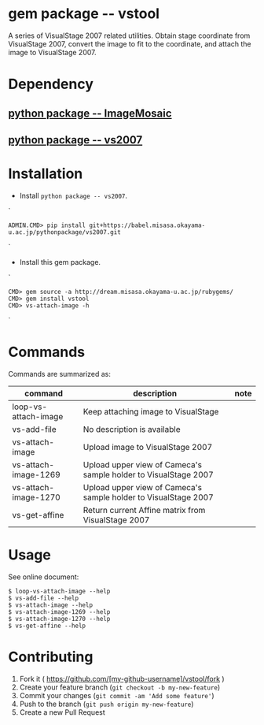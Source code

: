 # gem package -- vstool

A series of VisualStage 2007 related utilities.  Obtain stage
coordinate from VisualStage 2007, convert the image to fit to the
coordinate, and attach the image to VisualStage 2007.


# Dependency

## [python package -- ImageMosaic](https://github.com/misasa/image_mosaic "follow instruction")

## [python package -- vs2007](http://babel.misasa.okayama-u.ac.jp/pythonpackage/vs2007/tree/master "follow instruction")

# Installation

- Install `python package -- vs2007`.

`

    ADMIN.CMD> pip install git+https://babel.misasa.okayama-u.ac.jp/pythonpackage/vs2007.git
`

- Install this gem package.

`

    CMD> gem source -a http://dream.misasa.okayama-u.ac.jp/rubygems/
    CMD> gem install vstool
    CMD> vs-attach-image -h
`

# Commands

Commands are summarized as:

| command              | description                                                          | note |
| -------------------- | -------------------------------------------------------------------- | ---- |
| loop-vs-attach-image | Keep attaching image to VisualStage                                  |      |
| vs-add-file          | No description is available                                          |      |
| vs-attach-image      | Upload image to VisualStage 2007                                     |      |
| vs-attach-image-1269 | Upload upper view of Cameca's sample holder to VisualStage 2007      |      |
| vs-attach-image-1270 | Upload upper view of Cameca's sample holder to VisualStage 2007      |      |
| vs-get-affine        | Return current Affine matrix from VisualStage 2007                   |      |

# Usage

See online document:

    $ loop-vs-attach-image --help
    $ vs-add-file --help
    $ vs-attach-image --help
    $ vs-attach-image-1269 --help
    $ vs-attach-image-1270 --help
    $ vs-get-affine --help

# Contributing

1. Fork it ( https://github.com/[my-github-username]/vstool/fork )
2. Create your feature branch (`git checkout -b my-new-feature`)
3. Commit your changes (`git commit -am 'Add some feature'`)
4. Push to the branch (`git push origin my-new-feature`)
5. Create a new Pull Request
